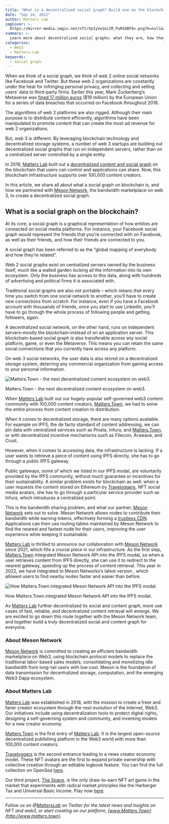 ```yaml
---
title: "What is a decentralized social graph? Build one on the blockchain with Meson Network"
date: "Sep 14, 2022"
author: Matters Lab
imgCover: >-
  https://mirror-media.imgix.net/nft/XpIyVw1ec1M_PuR56BF9v.png?h=null&amp;w=null&amp;auto=compress
summary: >-
  Learn more about decentralized social graphs: what they are, how they’re different from web 2 social networks, and how Matters Lab built one on blockchain.
categories:
  - Web3
  - Matters-Lab
keywords:
  - social graph
---
```


When we think of a social graph, we think of web 2 online social networks like Facebook and Twitter. But these web 2 organizations are constantly under the heat for infringing personal privacy, and collecting and selling users’ data to third-party firms. Earlier this year, Mark Zuckerberg’s Metaverse was [fined 17 million euros](https://www.bloomberg.com/news/articles/2022-03-15/meta-slapped-with-19-million-fine-for-eu-privacy-law-violations) ($19 million) by the European Union for a series of data breaches that occurred on Facebook throughout 2018.

The algorithms of web 2 platforms are also rigged. Although their main purpose is to distribute content efficiently, algorithms have been manipulated to promote content that can create the most ad revenue for web 2 organizations.

But, web 3 is different. By leveraging blockchain technology and decentralized storage systems, a number of web 3 startups are building out decentralized social graphs that run on independent servers, rather than on a centralized server controlled by a single entity.

In 2018, [Matters Lab](https://matters-lab.io/) built out a [decentralized content and social graph](https://medium.com/@matterslab/how-matters.town-542c437c7d99) on the blockchain that users can control and applications can share. Now, this blockchain infrastructure supports over 100,000 content creators.

In this article, we share all about what a social graph on blockchain is, and how we partnered with [Meson Network](https://meson.network/), the bandwidth marketplace on web 3, to create a decentralized social graph.

## What is a social graph on the blockchain?

At its core, a social graph is a graphical representation of how entities are connected on social media platforms. For instance, your Facebook social graph would represent the friends that you’re connected with on Facebook, as well as their friends, and how their friends are connected to you.

A social graph has been referred to as the “global mapping of everybody and how they’re related”.

Web 2 social graphs exist on centralized servers owned by the business itself, much like a walled garden locking all the information into its own ecosystem. Only the business has access to this data, along with hundreds of advertising and political firms it is associated with.

Traditional social graphs are also not portable – which means that every time you switch from one social network to another, you’ll have to create new connections from scratch. For instance, even if you have a Facebook account with thousands of friends, once you start to use LinkedIn, you’ll have to go through the whole process of following people and getting followers, again.

A decentralized social network, on the other hand, runs on independent servers–mostly the blockchain–instead of on an application server. This blockchain-based social graph is also transferable across any social platform, game, or even the Metaverse. This means you can retain the same social connections that you currently have across any platform.

On web 3 social networks, the user data is also stored on a decentralized storage system, deterring any commercial organization from gaining access to your personal information.

![Matters.Town - the next decentralized content ecosystem on web3.](https://images.mirror-media.xyz/publication-images/_mUa2Wfv0fMkxicieSWV9.png?height=508&width=990)

<figcaption>Matters.Town - the next decentralized content ecosystem on web3.</figcaption>

When [Matters Lab](https://matters-lab.io/) built out our hugely-popular self-governed web3 content community with 100,000 content creators, [Matters.Town](https://matters.town/), we had to solve the entire process from content creation to distribution.

When it comes to decentralized storage, there are many options available. For example on IPFS, the de facto standard of content addressing, we can pin data with centralized services such as Pinata, Infura, and [Matters.Town](https://matters.town/), or with decentralized incentive mechanisms such as Filecoin, Arweave, and Crust.

However, when it comes to accessing data, the infrastructure is lacking. If a user wants to retrieve a piece of content using IPFS directly, she has to go through a public IPFS gateway.

Public gateways, some of which we listed in our IPFS modal, are voluntarily provided by the IPFS community, without much guarantee or incentives for their sustainability. A similar problem exists for blockchain as well: when a user requests the content stored on Ethereum by [Traveloggers](https://traveloggers.matters.town/), NFT social media avatars, she has to go through a particular service provider such as Infura, which introduces a centralized point.

This is the bandwidth sharing problem, and what our partner, [Meson Network](https://meson.network/) sets out to solve. Meson Network allows nodes to contribute their bandwidth while earning tokens, effectively forming a [trustless CDN](https://docs.meson.network/). Applications can then use routing tables maintained by Meson Network to find the nearest and fastest node for their users, improving the user experience while keeping it sustainable.

[Matters Lab](https://matters-lab.io/) is thrilled to announce our collaboration with [Meson Network](https://meson.network/) since 2021, which fills a crucial piece in our infrastructure. As the first step, [Matters.Town](https://matters.town/) integrated Meson Network API into the IPFS modal, so when a user retrieves content from IPFS directly, she can use it to redirect to the nearest gateway, speeding up the process of content retrieval. This year in 2022, we have integrated to Meson Networks’s latest version , which allowed users to find nearby nodes faster and easier than before.

![How Matters.Town integrated Meson Network API into the IPFS modal.](https://images.mirror-media.xyz/publication-images/ijaeFoK5e-cQdhrbNAo4f.png?height=1074&width=1104)

<figcaption>How Matters.Town integrated Meson Network API into the IPFS modal.</figcaption>

As [Matters Lab](https://matters-lab.io/) further decentralized its social and content graph, more use cases of fast, reliable, and decentralized content retrieval will emerge. We are excited to go down this route together with the Meson Network team, and together build a truly decentralized social and content graph for everyone.

### About Meson Network

[Meson Network](https://meson.network/) is committed to creating an efficient bandwidth marketplace on Web3, using blockchain protocol models to replace the traditional labor-based sales models, consolidating and monetizing idle bandwidth from long-tail users with low cost. Meson is the foundation of data transmission for decentralized storage, computation, and the emerging Web3 Dapp ecosystem.

### About Matters Lab

[Matters Lab](https://matters-lab.io/) was established in 2018, with the mission to create a freer and fairer creator ecosystem through the next evolution of the Internet, Web3. Our initiatives include using decentralization tools to protect digital rights, designing a self-governing system and community, and inventing models for a new creator economy.

[Matters.Town](https://matterslab.medium.com/how-matters.town-542c437c7d99) is the first entry of [Matters Lab](https://matters-lab.io/). It is the largest open-source decentralized publishing platform in the Web3 world with more than 100,000 content creators.

[Traveloggers](https://matterslab.medium.com/traveloggers-is-the-first-nft-social-media-avatar-to-expand-private-ownership-with-collective-e09875f5948d) is the second entrance leading to a news creator economy model. These NFT avatars are the first to expand private ownership with collective creation through an editable logbook feature. You can find the full collection on OpenSea [here](https://opensea.io/collection/traveloggers).

Our third project, [The Space](https://thespace.game/), is the only draw-to-earn NFT art game in the market that experiments with radical market principles like the Harberger Tax and Universal Basic Income. Play now [here](https://app.thespace.game/).

---

_Follow us on @[MattersLab](https://twitter.com/matterslab) on Twitter for the latest news and insights on NFT and web3, or start creating on our platform, [www.Matters.Town](http://www.matters.town)._
